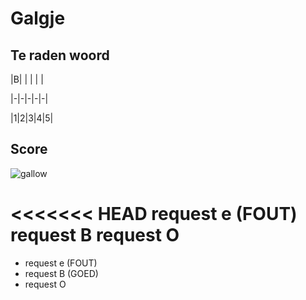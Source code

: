 # Galgje

## Te raden woord

|B| | | | |

|-|-|-|-|-|

|1|2|3|4|5|

## Score
![gallow](./images/2.png)

<<<<<<< HEAD
request e (FOUT)
request B
request O
=======
* request e (FOUT)
* request B (GOED)
* request O
